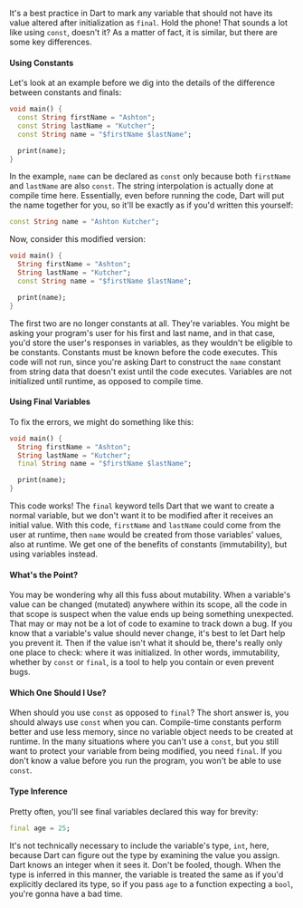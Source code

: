 It's a best practice in Dart to mark any variable that should not have its value altered after initialization as `final`. Hold the phone! That sounds a lot like using `const`, doesn't it? As a matter of fact, it is similar, but there are some key differences.

#### Using Constants

Let's look at an example before we dig into the details of the difference between constants and finals:

```dart
void main() {
  const String firstName = "Ashton";
  const String lastName = "Kutcher";
  const String name = "$firstName $lastName";

  print(name);
}
```

In the example, `name` can be declared as `const` only because both `firstName` and `lastName` are also `const`. The string interpolation is actually done at compile time here. Essentially, even before running the code, Dart will put the name together for you, so it'll be exactly as if you'd written this yourself:

```dart
const String name = "Ashton Kutcher";
```

Now, consider this modified version:

```dart
void main() {
  String firstName = "Ashton";
  String lastName = "Kutcher";
  const String name = "$firstName $lastName";

  print(name);
}
```

The first two are no longer constants at all. They're variables. You might be asking your program's user for his first and last name, and in that case, you'd store the user's responses in variables, as they wouldn't be eligible to be constants. Constants must be known before the code executes. This code will not run, since you're asking Dart to construct the `name` constant from string data that doesn't exist until the code executes. Variables are not initialized until runtime, as opposed to compile time.

#### Using Final Variables

To fix the errors, we might do something like this:

```dart
void main() {
  String firstName = "Ashton";
  String lastName = "Kutcher";
  final String name = "$firstName $lastName";

  print(name);
}
```

This code works! The `final` keyword tells Dart that we want to create a normal variable, but we don't want it to be modified after it receives an initial value. With this code, `firstName` and `lastName` could come from the user at runtime, then `name` would be created from those variables' values, also at runtime. We get one of the benefits of constants (immutability), but using variables instead.

#### What's the Point?

You may be wondering why all this fuss about mutability. When a variable's value can be changed (mutated) anywhere within its scope, all the code in that scope is suspect when the value ends up being something unexpected. That may or may not be a lot of code to examine to track down a bug. If you know that a variable's value should never change, it's best to let Dart help you prevent it. Then if the value isn't what it should be, there's really only one place to check: where it was initialized. In other words, immutability, whether by `const` or `final`, is a tool to help you contain or even prevent bugs.

#### Which One Should I Use?

When should you use `const` as opposed to `final`? The short answer is, you should always use `const` when you can. Compile-time constants perform better and use less memory, since no variable object needs to be created at runtime. In the many situations where you can't use a `const`, but you still want to protect your variable from being modified, you need `final`. If you don't know a value before you run the program, you won't be able to use `const`.

#### Type Inference

Pretty often, you'll see final variables declared this way for brevity:

```dart
final age = 25;
```

It's not technically necessary to include the variable's type, `int`, here, because Dart can figure out the type by examining the value you assign. Dart knows an integer when it sees it. Don't be fooled, though. When the type is inferred in this manner, the variable is treated the same as if you'd explicitly declared its type, so if you pass `age` to a function expecting a `bool`, you're gonna have a bad time.